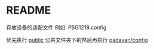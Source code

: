 # README

存放设备的适配文件 例如: PSG1218.config

优先执行 [public](https://github.com/TurBoTse/Padavan-NG-Build/tree/main/public) 公共文件夹下的然后再执行  [padavan/config](https://github.com/TurBoTse/Padavan-NG-Build/blob/main/padavan/config)
